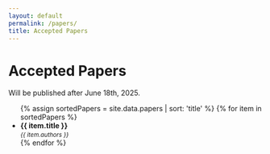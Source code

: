 ```yaml
---
layout: default
permalink: /papers/
title: Accepted Papers
---
```


# Accepted Papers 

Will be published after June 18th, 2025.
<!-- See all accepted papers on [OpenReview](https://openreview.net/group?id=auai.org/UAI/2025/Workshop/TPM). -->

<ul>
{% assign sortedPapers = site.data.papers | sort: 'title' %}
{% for item in sortedPapers %}
  <li><strong>{{ item.title }}</strong>
  <br/>
  <small><i>{{ item.authors }}</i></small></li>
{% endfor %}
</ul>
